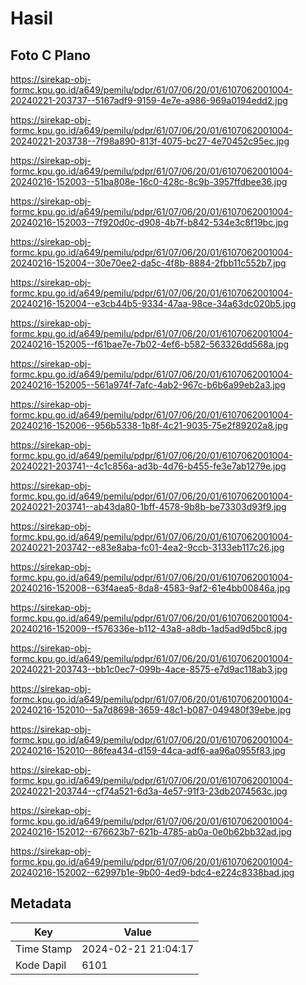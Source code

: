 # Hasil

## Foto C Plano

https://sirekap-obj-formc.kpu.go.id/a649/pemilu/pdpr/61/07/06/20/01/6107062001004-20240221-203737--5167adf9-9159-4e7e-a986-969a0194edd2.jpg

https://sirekap-obj-formc.kpu.go.id/a649/pemilu/pdpr/61/07/06/20/01/6107062001004-20240221-203738--7f98a890-813f-4075-bc27-4e70452c95ec.jpg

https://sirekap-obj-formc.kpu.go.id/a649/pemilu/pdpr/61/07/06/20/01/6107062001004-20240216-152003--51ba808e-16c0-428c-8c9b-3957ffdbee36.jpg

https://sirekap-obj-formc.kpu.go.id/a649/pemilu/pdpr/61/07/06/20/01/6107062001004-20240216-152003--7f920d0c-d908-4b7f-b842-534e3c8f19bc.jpg

https://sirekap-obj-formc.kpu.go.id/a649/pemilu/pdpr/61/07/06/20/01/6107062001004-20240216-152004--30e70ee2-da5c-4f8b-8884-2fbb11c552b7.jpg

https://sirekap-obj-formc.kpu.go.id/a649/pemilu/pdpr/61/07/06/20/01/6107062001004-20240216-152004--e3cb44b5-9334-47aa-98ce-34a63dc020b5.jpg

https://sirekap-obj-formc.kpu.go.id/a649/pemilu/pdpr/61/07/06/20/01/6107062001004-20240216-152005--f61bae7e-7b02-4ef6-b582-563326dd568a.jpg

https://sirekap-obj-formc.kpu.go.id/a649/pemilu/pdpr/61/07/06/20/01/6107062001004-20240216-152005--561a974f-7afc-4ab2-967c-b6b6a99eb2a3.jpg

https://sirekap-obj-formc.kpu.go.id/a649/pemilu/pdpr/61/07/06/20/01/6107062001004-20240216-152006--956b5338-1b8f-4c21-9035-75e2f89202a8.jpg

https://sirekap-obj-formc.kpu.go.id/a649/pemilu/pdpr/61/07/06/20/01/6107062001004-20240221-203741--4c1c856a-ad3b-4d76-b455-fe3e7ab1279e.jpg

https://sirekap-obj-formc.kpu.go.id/a649/pemilu/pdpr/61/07/06/20/01/6107062001004-20240221-203741--ab43da80-1bff-4578-9b8b-be73303d93f9.jpg

https://sirekap-obj-formc.kpu.go.id/a649/pemilu/pdpr/61/07/06/20/01/6107062001004-20240221-203742--e83e8aba-fc01-4ea2-9ccb-3133eb117c26.jpg

https://sirekap-obj-formc.kpu.go.id/a649/pemilu/pdpr/61/07/06/20/01/6107062001004-20240216-152008--63f4aea5-8da8-4583-9af2-61e4bb00846a.jpg

https://sirekap-obj-formc.kpu.go.id/a649/pemilu/pdpr/61/07/06/20/01/6107062001004-20240216-152009--f576336e-b112-43a8-a8db-1ad5ad9d5bc8.jpg

https://sirekap-obj-formc.kpu.go.id/a649/pemilu/pdpr/61/07/06/20/01/6107062001004-20240221-203743--bb1c0ec7-099b-4ace-8575-e7d9ac118ab3.jpg

https://sirekap-obj-formc.kpu.go.id/a649/pemilu/pdpr/61/07/06/20/01/6107062001004-20240216-152010--5a7d8698-3659-48c1-b087-049480f39ebe.jpg

https://sirekap-obj-formc.kpu.go.id/a649/pemilu/pdpr/61/07/06/20/01/6107062001004-20240216-152010--86fea434-d159-44ca-adf6-aa96a0955f83.jpg

https://sirekap-obj-formc.kpu.go.id/a649/pemilu/pdpr/61/07/06/20/01/6107062001004-20240221-203744--cf74a521-6d3a-4e57-91f3-23db2074563c.jpg

https://sirekap-obj-formc.kpu.go.id/a649/pemilu/pdpr/61/07/06/20/01/6107062001004-20240216-152012--676623b7-621b-4785-ab0a-0e0b62bb32ad.jpg

https://sirekap-obj-formc.kpu.go.id/a649/pemilu/pdpr/61/07/06/20/01/6107062001004-20240216-152002--62997b1e-9b00-4ed9-bdc4-e224c8338bad.jpg


## Metadata

| Key        | Value               |
| ---------- | ------------------- |
| Time Stamp | 2024-02-21 21:04:17 |
| Kode Dapil | 6101                |



